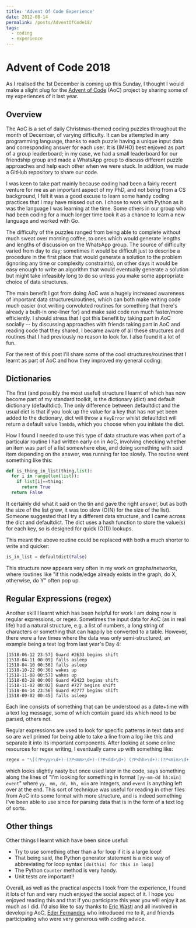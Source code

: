 ```yaml
---
title: 'Advent Of Code Experience'
date: 2012-08-14
permalink: /posts/AdventOfCode18/
tags:
  - coding
  - experience
---
```


# Advent of Code 2018

As I realised the 1st December is coming up this Sunday, I thought I would make a slight plug for the [Advent of Code](https://adventofcode.com/) (AoC) project by sharing some of my experiences of it last year.

## Overview

The AoC is a set of daily Christmas-themed coding puzzles throughout the month of December, of varying difficulty. It can be attempted in any programming language, thanks to each puzzle having a unique input data and corresponding answer for each user. It is (IMHO) best enjoyed as part of a group leaderboard; in my case, we had a small leaderboard for our friendship group and made a WhatsApp group to discuss different puzzle approaches and help each other when we were stuck. In addition, we made a GitHub repository to share our code.

I was keen to take part mainly because coding had been a fairly recent venture for me as an important aspect of my PhD, and not being from a CS background, I felt it was a good excuse to learn some handy coding practices that I may have missed out on. I chose to work with Python as it was the language I was learning at the time. Some others in our group who had been coding for a much longer time took it as a chance to learn a new language and worked with Go.

The difficulty of the puzzles ranged from being able to complete without much sweat over morning coffee, to ones which would generate lengths and lengths of discussion on the WhatsApp group. The source of difficulty varied from day to day; sometimes it would be difficult just to describe a procedure in the first place that would generate a solution to the problem (ignoring any time or complexity constraints), on other days it would be easy enough to write an algorithm that would eventually generate a solution but might take infeasibly long to do so unless you make some appropriate choice of data structures.

The main benefit I got from doing AoC was a hugely increased awareness of important data structures/routines, which can both make writing code much easier (not writing convoluted routines for something that there's already a built-in one-liner for) and make said code run much faster/more efficiently. I should stress that I got this benefit by taking part in AoC socially -- by discussing approaches with friends taking part in AoC and reading code that they shared, I became aware of all these structures and routines that I had previously no reason to look for. I also found it a lot of fun.

For the rest of this post I'll share some of the cool structures/routines that I learnt as part of AoC and how they improved my general coding:

## Dictionaries

The first (and possibly the most useful) structure I learnt of which has now become part of my standard toolkit, is the dictionary (dict) and default dictionary (defaultdict). The only difference between defaultdict and the usual dict is that if you look up the value for a key that has not yet been added to the dictionary, dict will throw a `KeyError` whilst defaultdict will return a default value `lambda`, which you choose when you initiate the dict.

How I found I needed to use this type of data structure was when part of a particular routine I had written early on in AoC, involving checking whether an item was part of a list somewhere else, and doing something with said item depending on the answer, was running far too slowly. The routine went something like this:

```Python
def is_thing_in_list(thing,list):
  for i in range(len(list)):
    if list[i]==thing:
      return True
  return False
```

It certainly did what it said on the tin and gave the right answer, but as both the size of the list grew, it was too slow (O(N) for the size of the list). Someone suggested that I try a different data structure, and I came across the dict and defaultdict. The dict uses a hash function to store the value(s) for each key, so is designed for quick (O(1)) lookups.

This meant the above routine could be replaced with both a much shorter to write and quicker:

```Python
is_in_list = defaultdict(False)
```

This structure now appears very often in my work on graphs/networks, where routines like "if this node/edge already exists in the graph, do X, otherwise, do Y" often pop up.

## Regular Expressions (regex)

Another skill I learnt which has been helpful for work I am doing now is regular expressions, or regex. Sometimes the input data for AoC (as in real life) had a natural structure, e.g. a list of numbers, a long string of characters or something that can happily be converted to a table. However, there were a few times where the data was only semi-structured, an example being a text log from last year's Day 4:

```
[1518-06-12 23:57] Guard #2633 begins shift
[1518-04-11 00:09] falls asleep
[1518-04-10 00:56] falls asleep
[1518-10-22 00:36] wakes up
[1518-11-08 00:57] wakes up
[1518-03-28 00:00] Guard #2423 begins shift
[1518-11-02 00:02] Guard #727 begins shift
[1518-04-14 23:56] Guard #2777 begins shift
[1518-09-02 00:45] falls asleep
```

Each line consists of something that can be understood as a date+time with a text log message, some of which contain guard ids which need to be parsed, others not.

Regular expressions are used to look for specific patterns in text data and so are well primed for being able to take a line from a log like this and separate it into its important components. After looking at some online resources for regex writing, I eventually came up with something like:
```Python
regex = "\[(?P<yy>\d+)-(?P<mm>\d+)-(?P<dd>\d+) (?P<hh>\d+):(?P<min>\d+)\] (?P<event>.*)"
```
which looks slightly nasty but once used later in the code, says something along the lines of "I'm looking for something in format `[yy-mm-dd hh:min] event`" where `yy, mm, dd, hh, min` are integers, and `event` is anything left over at the end. This sort of technique was useful for reading in other files from AoC into some format with more structure, and is indeed something I've been able to use since for parsing data that is in the form of a text log of sorts.

## Other things

Other things I learnt which have been since useful:

* Try to use something other than a for loop if it is a large loop!
* That being said, the Python generator statement is a nice way of abbreviating for loop syntax ```[do(this) for this in loop]```
* The Python `Counter` method is very handy.
* Unit tests are important!!

Overall, as well as the practical aspects I took from the experience, I found it lots of fun and very much enjoyed the social aspect of it. I hope you enjoyed reading this and that if you participate this year you will enjoy it as much as I did. I'd also like to say thanks to [Eric Wastl](https://twitter.com/ericwastl) and all involved in developing AoC, [Eder Fernandes](http://www.eecs.qmul.ac.uk/~eleao/) who introduced me to it, and friends participating who were very generous with coding advice.
